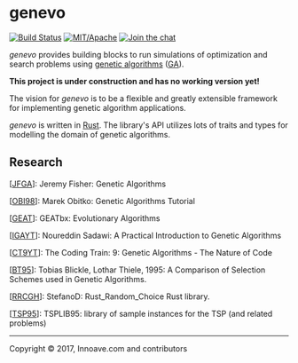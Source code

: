 # genevo

[![Build Status][tcb]][tcl]
[![MIT/Apache][lib]][lil]
[![Join the chat][gcb]][gcl]
<!--TODO uncomment once this resources are activated!
[![Crates.io][crb]][crl]
[![Docs.rs][dcb]][dcl]
-->

[crb]: https://img.shields.io/crates/v/genevo.svg?style=flat-square
[dcb]: https://docs.rs/genevo/badge.svg
[tcb]: https://img.shields.io/travis/innoave/genevo/master.svg?style=flat-square
[lib]: https://img.shields.io/badge/license-MIT%2FApache-blue.svg?style=flat-square
[l1b]: https://img.shields.io/badge/license-MIT-blue.svg?style=flat-square
[l2b]: https://img.shields.io/badge/license-Apache-blue.svg?style=flat-square
[gcb]: https://badges.gitter.im/innoave/general.svg?style=flat-square

[crl]: https://crates.io/crates/genevo/
[dcl]: https://docs.rs/genevo
[tcl]: https://travis-ci.org/innoave/genevo/
[lil]: COPYRIGHT.txt
[l1l]: https://opensource.org/licenses/MIT
[l2l]: https://www.apache.org/licenses/LICENSE-2.0
[gcl]: https://gitter.im/innoave/genevo

_genevo_ provides building blocks to run simulations of optimization and search
problems using [genetic algorithms][GA] ([GA]).

**This project is under construction and has no working version yet!**
 
The vision for _genevo_ is to be a flexible and greatly extensible framework
for implementing genetic algorithm applications.

_genevo_ is written in [Rust]. The library's API utilizes lots of traits and
types for modelling the domain of genetic algorithms.


## Research

[[JFGA]]: Jeremy Fisher: Genetic Algorithms

[JFGA]: https://www.youtube.com/watch?v=7J-DfS52bnI&t=302s

[[OBI98]]: Marek Obitko: Genetic Algorithms Tutorial

[OBI98]: http://www.obitko.com/tutorials/genetic-algorithms/

[[GEAT]]: GEATbx: Evolutionary Algorithms
 
[GEAT]: http://www.geatbx.com/docu/algindex.html

[[IGAYT]]: Noureddin Sadawi: A Practical Introduction to Genetic Algorithms
 
[IGAYT]: https://www.youtube.com/playlist?list=PLea0WJq13cnARQILcbHUPINYLy1lOSmjH 

[[CT9YT]]: The Coding Train: 9: Genetic Algorithms - The Nature of Code

[CT9YT]: https://www.youtube.com/playlist?list=PLRqwX-V7Uu6bJM3VgzjNV5YxVxUwzALHV

[[BT95]]: Tobias Blickle, Lothar Thiele, 1995: A Comparison of Selection Schemes used in Genetic Algorithms.

[BT95]: http://www.tik.ee.ethz.ch/file/6c0e384dceb283cd4301339a895b72b8/TIK-Report11.pdf

[[RRCGH]]: StefanoD: Rust_Random_Choice Rust library.

[RRCGH]: https://github.com/StefanoD/Rust_Random_Choice

[[TSP95]]: TSPLIB95: library of sample instances for the TSP (and related problems)

[TSP95]: http://comopt.ifi.uni-heidelberg.de/software/TSPLIB95/index.html

--------------------------------------------------------------------------------
[GA]: https://en.wikipedia.org/wiki/Genetic_algorithm
[Rust]: https://www.rust-lang.org/

Copyright &copy; 2017, Innoave.com and contributors
